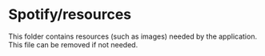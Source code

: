 # Spotify/resources

This folder contains resources (such as images) needed by the application. This file can
be removed if not needed.
